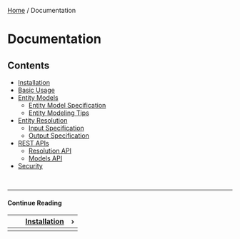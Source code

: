[Home](/) / Documentation


# <a name="documentation">Documentation</a>


## <a name="contents">Contents</a>

- [Installation](/docs/installation)
- [Basic Usage](/docs/basic-usage)
- [Entity Models](/docs/entity-models)
    - [Entity Model Specification](/docs/entity-models/specification)
    - [Entity Modeling Tips](/docs/entity-models/tips)
- [Entity Resolution](/docs/entity-resolution)
    - [Input Specification](/docs/entity-resolution/input-specification)
    - [Output Specification](/docs/entity-resolution/output-specification)
- [REST APIs](/docs/rest-apis)
    - [Resolution API](/docs/rest-apis/resolution-api)
    - [Models API](/docs/rest-apis/models-api)
- [Security](/docs/security)


&nbsp;

----

#### Continue Reading

|||[Installation](/docs/installation)|&#8250;|
|:---|:---|---:|---:|
|    |    |    |    |